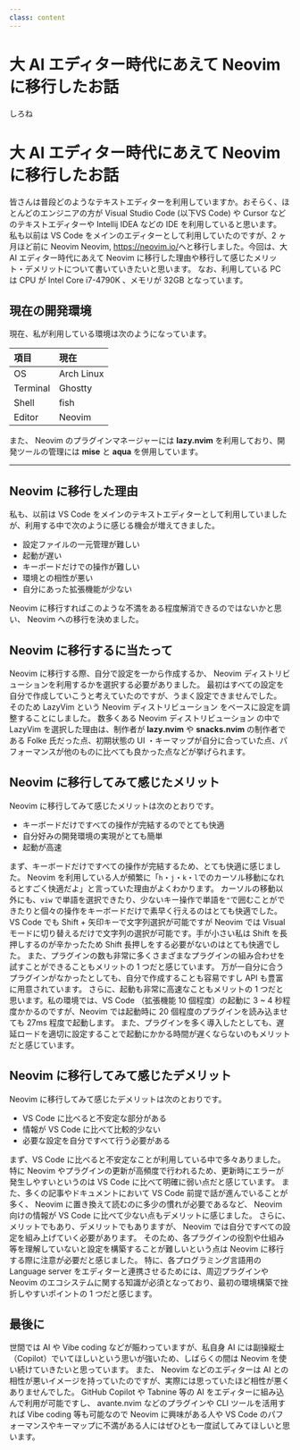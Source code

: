 ```yaml
---
class: content
---
```


<div class="doc-header">
  <h1> 大 AI エディター時代にあえて Neovim に移行したお話</h1>
  <div class="doc-author">しろね</div>
</div>

# 大 AI エディター時代にあえて Neovim に移行したお話

皆さんは普段どのようなテキストエディターを利用していますか。おそらく、ほとんどのエンジニアの方が Visual Studio Code (以下VS Code) や Cursor などのテキストエディターや Intellij IDEA などの IDE を利用していると思います。
私も以前は VS Code をメインのエディターとして利用していたのですが、2 ヶ月ほど前に Neovim <span class="footnote">Neovim, https://neovim.io/</span>へと移行しました。今回は、大 AI エディター時代にあえて Neovim に移行した理由や移行して感じたメリット・デメリットについて書いていきたいと思います。
なお、利用している PC は CPU が Intel Core i7-4790K 、メモリが 32GB となっています。

## 現在の開発環境

現在、私が利用している環境は次のようになっています。

| 項目     | 現在       |
| :------- | :--------- |
| OS       | Arch Linux |
| Terminal | Ghostty    |
| Shell    | fish       |
| Editor   | Neovim     |

また、 Neovim のプラグインマネージャーには **lazy.nvim** を利用しており、開発ツールの管理には **mise** と **aqua** を併用しています。

<!-- markdownlint-disable MD041 -->
<hr class="page-break" />
<!-- markdownlint-enable MD041 -->

## Neovim に移行した理由

私も、以前は VS Code をメインのテキストエディターとして利用していましたが、利用する中で次のように感じる機会が増えてきました。

- 設定ファイルの一元管理が難しい
- 起動が遅い
- キーボードだけでの操作が難しい
- 環境との相性が悪い
- 自分にあった拡張機能が少ない

Neovim に移行すればこのような不満をある程度解消できるのではないかと思い、 Neovim への移行を決めました。

## Neovim に移行するに当たって

Neovim に移行する際、自分で設定を一から作成するか、 Neovim ディストリビューションを利用するかを選択する必要がありました。
最初はすべての設定を自分で作成していこうと考えていたのですが、うまく設定できませんでした。
そのため LazyVim という Neovim ディストリビューション をベースに設定を調整することにしました。
数多くある Neovim ディストリビューション の中で LazyVim を選択した理由は、制作者が **lazy.nvim** や **snacks.nvim** の制作者である Folke 氏だった点、初期状態の UI ・キーマップが自分に合っていた点、パフォーマンスが他のものに比べても良かった点などが挙げられます。

## Neovim に移行してみて感じたメリット

Neovim に移行してみて感じたメリットは次のとおりです。

- キーボードだけですべての操作が完結するのでとても快適
- 自分好みの開発環境の実現がとても簡単
- 起動が高速

まず、キーボードだけですべての操作が完結するため、とても快適に感じました。
Neovim を利用している人が頻繁に「`h`・`j`・`k`・`l`でのカーソル移動になれるとすごく快適だよ」と言っていた理由がよくわかります。
カーソルの移動以外にも、`viw` で単語を選択できたり、少ないキー操作で単語を`"`で囲むことができたりと個々の操作をキーボードだけで素早く行えるのはとても快適でした。
VS Code でも Shift + 矢印キーで文字列選択が可能ですが Neovim では Visual モードに切り替えるだけで文字列の選択が可能です。手が小さい私は Shift を長押しするのが辛かったため Shift 長押しをする必要がないのはとても快適でした。
また、プラグインの数も非常に多くさまざまなプラグインの組み合わせを試すことができることもメリットの 1 つだと感じています。
万が一自分に合うプラグインがなかったとしても、自分で作成することも容易ですし API も豊富に用意されています。
さらに、起動も非常に高速なこともメリットの 1 つだと思います。私の環境では、VS Code （拡張機能 10 個程度）の起動に 3 ~ 4 秒程度かかるのですが、Neovim では起動時に 20 個程度のプラグインを読み込ませても 27ms 程度で起動します。
また、プラグインを多く導入したとしても、遅延ロードを適切に設定することで起動にかかる時間が遅くならないのもメリットだと感じています。

## Neovim に移行してみて感じたデメリット

Neovim に移行してみて感じたデメリットは次のとおりです。

- VS Code に比べると不安定な部分がある
- 情報が VS Code に比べて比較的少ない
- 必要な設定を自分ですべて行う必要がある

まず、VS Code に比べると不安定なことが利用している中で多々ありました。特に Neovim やプラグインの更新が高頻度で行われるため、更新時にエラーが発生しやすいというのは VS Code に比べて明確に弱い点だと感じています。
また、多くの記事やドキュメントにおいて VS Code 前提で話が進んでいることが多く、 Neovim に置き換えて読むのに多少の慣れが必要であるなど、 Neovim 向けの情報が VS Code に比べて少ない点もデメリットに感じました。
さらに、メリットでもあり、デメリットでもありますが、 Neovim では自分ですべての設定を組み上げていく必要があります。
そのため、各プラグインの役割や仕組み等を理解していないと設定を構築することが難しいという点は Neovim に移行する際に注意が必要だと感じました。
特に、各プログラミング言語用の Language server をエディターと連携させるためには、周辺プラグインや Neovim のエコシステムに関する知識が必須となっており、最初の環境構築で挫折しやすいポイントの 1 つだと感じます。

## 最後に

世間では AI や Vibe coding などが賑わっていますが、私自身 AI には副操縦士（Copilot）でいてほしいという思いが強いため、しばらくの間は Neovim を使い続けていきたいと思っています。
また、 Neovim などのエディターは AI との相性が悪いイメージを持っていたのですが、実際には思っていたほど相性が悪くありませんでした。
GitHub Copilot や Tabnine 等の AI をエディターに組み込んで利用が可能ですし、 avante.nvim などのプラグインや CLI ツールを活用すれば Vibe coding 等も可能なので Neovim に興味がある人や VS Code のパフォーマンスやキーマップに不満がある人にはぜひとも一度試してみてほしいと思います。
